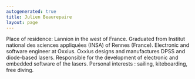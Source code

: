 ```yaml
---
autogenerated: true
title: Julien Beaurepaire
layout: page
---
```


Place of residence: Lannion in the west of France. Graduated from
Institut national des sciences appliquées (INSA) of Rennes (France).
Electronic and software engineer at Oxxius. Oxxius designs and
manufactures DPSS and diode-based lasers. Responsible for the
development of electronic and embedded software of the lasers. Personal
interests : sailing, kiteboarding, free diving.
